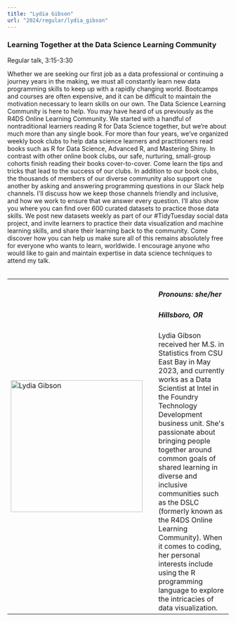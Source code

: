 ```yaml
---
title: "Lydia Gibson"
url: "2024/regular/lydia_gibson"
---
```


### Learning Together at the Data Science Learning Community
Regular talk, 3:15-3:30

Whether we are seeking our first job as a data professional or continuing a journey years in the making, we must all constantly learn new data programming skills to keep up with a rapidly changing world. Bootcamps and courses are often expensive, and it can be difficult to maintain the motivation necessary to learn skills on our own. The Data Science Learning Community is here to help. You may have heard of us previously as the R4DS Online Learning Community. We started with a handful of nontraditional learners reading R for Data Science together, but we’re about much more than any single book. For more than four years, we’ve organized weekly book clubs to help data science learners and practitioners read books such as R for Data Science, Advanced R, and Mastering Shiny. In contrast with other online book clubs, our safe, nurturing, small-group cohorts finish reading their books cover-to-cover. Come learn the tips and tricks that lead to the success of our clubs. In addition to our book clubs, the thousands of members of our diverse community also support one another by asking and answering programming questions in our Slack help channels. I’ll discuss how we keep those channels friendly and inclusive, and how we work to ensure that we answer every question. I’ll also show you where you can find over 600 curated datasets to practice those data skills. We post new datasets weekly as part of our #TidyTuesday social data project, and invite learners to practice their data visualization and machine learning skills, and share their learning back to the community. Come discover how you can help us make sure all of this remains absolutely free for everyone who wants to learn, worldwide. I encourage anyone who would like to gain and maintain expertise in data science techniques to attend my talk.
<br><br>

<table>
  <tr><td><img width="300px" style="float: left; padding: 0px 20px 0px 0px;" 
           src="../../../../img/speakers/speakers_2024/lydia_gibson.jpg" alt="Lydia Gibson"></td>
  <td>
      <h5>Pronouns: she/her</h5>
      <h5>Hillsboro, OR</h5>
      Lydia Gibson received her M.S. in Statistics from CSU East Bay in May 2023, and currently works as a Data Scientist at Intel in the Foundry Technology Development business unit. She's passionate about bringing people together around common goals of shared learning in diverse and inclusive communities such as the DSLC (formerly known as the R4DS Online Learning Community). When it comes to coding, her personal interests include using the R programming language to explore the intricacies of data visualization.
      </td></tr>

</table>


